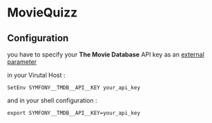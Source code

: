 MovieQuizz
==========


## Configuration

you have to specify your **The Movie Database** API key as an [external parameter](http://symfony.com/doc/current/cookbook/configuration/external_parameters.html)

in your Virutal Host : 

```
SetEnv SYMFONY__TMDB__API__KEY your_api_key
```

and in your shell configuration : 

```
export SYMFONY__TMDB__API__KEY=your_api_key
```